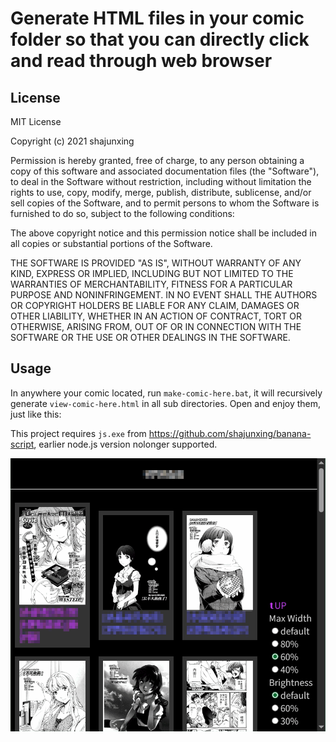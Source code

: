# Generate HTML files in your comic folder so that you can directly click and read through web browser

## License

MIT License

Copyright (c) 2021 shajunxing

Permission is hereby granted, free of charge, to any person obtaining a copy
of this software and associated documentation files (the "Software"), to deal
in the Software without restriction, including without limitation the rights
to use, copy, modify, merge, publish, distribute, sublicense, and/or sell
copies of the Software, and to permit persons to whom the Software is
furnished to do so, subject to the following conditions:

The above copyright notice and this permission notice shall be included in all
copies or substantial portions of the Software.

THE SOFTWARE IS PROVIDED "AS IS", WITHOUT WARRANTY OF ANY KIND, EXPRESS OR
IMPLIED, INCLUDING BUT NOT LIMITED TO THE WARRANTIES OF MERCHANTABILITY,
FITNESS FOR A PARTICULAR PURPOSE AND NONINFRINGEMENT. IN NO EVENT SHALL THE
AUTHORS OR COPYRIGHT HOLDERS BE LIABLE FOR ANY CLAIM, DAMAGES OR OTHER
LIABILITY, WHETHER IN AN ACTION OF CONTRACT, TORT OR OTHERWISE, ARISING FROM,
OUT OF OR IN CONNECTION WITH THE SOFTWARE OR THE USE OR OTHER DEALINGS IN THE
SOFTWARE.

## Usage

In anywhere your comic located, run `make-comic-here.bat`, it will recursively generate `view-comic-here.html` in all sub directories. Open and enjoy them, just like this:

This project requires `js.exe` from <https://github.com/shajunxing/banana-script>, earlier node.js version nolonger supported.

![](screenshot.png)
